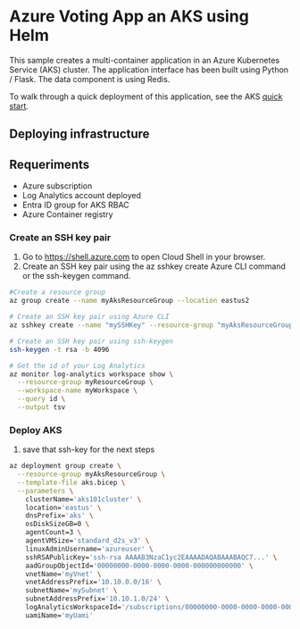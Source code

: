 # Azure Voting App an AKS using Helm

This sample creates a multi-container application in an Azure Kubernetes Service (AKS) cluster. The application interface has been built using Python / Flask. The data component is using Redis.

To walk through a quick deployment of this application, see the AKS [quick start](https://docs.microsoft.com/en-us/azure/aks/kubernetes-walkthrough?WT.mc_id=none-github-nepeters).

## Deploying infrastructure

## Requeriments

* Azure subscription
* Log Analytics account deployed
* Entra ID group for AKS RBAC
* Azure Container registry

### Create an SSH key pair

1. Go to https://shell.azure.com to open Cloud Shell in your browser.
2. Create an SSH key pair using the az sshkey create Azure CLI command or the ssh-keygen command.

```bash
#Create a resource group
az group create --name myAksResourceGroup --location eastus2

# Create an SSH key pair using Azure CLI
az sshkey create --name "mySSHKey" --resource-group "myAksResourceGroup"

# Create an SSH key pair using ssh-keygen
ssh-keygen -t rsa -b 4096

# Get the id of your Log Analytics
az monitor log-analytics workspace show \
  --resource-group myResourceGroup \
  --workspace-name myWorkspace \
  --query id \
  --output tsv

```

### Deploy AKS

1. save that ssh-key for the next steps

```bash
az deployment group create \
  --resource-group myAksResourceGroup \
  --template-file aks.bicep \
  --parameters \
    clusterName='aks101cluster' \
    location='eastus' \
    dnsPrefix='aks' \
    osDiskSizeGB=0 \
    agentCount=3 \
    agentVMSize='standard_d2s_v3' \
    linuxAdminUsername='azureuser' \
    sshRSAPublicKey='ssh-rsa AAAAB3NzaC1yc2EAAAADAQABAAABAQC7...' \
    aadGroupObjectId='00000000-0000-0000-0000-000000000000' \
    vnetName='myVnet' \
    vnetAddressPrefix='10.10.0.0/16' \
    subnetName='mySubnet' \
    subnetAddressPrefix='10.10.1.0/24' \
    logAnalyticsWorkspaceId='/subscriptions/00000000-0000-0000-0000-000000000000/resourceGroups/myAksResourceGroup/providers/Microsoft.OperationalInsights/workspaces/myWorkspace' \
    uamiName='myUami'

```
